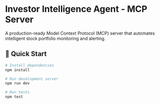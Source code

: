 # Investor Intelligence Agent - MCP Server

A production-ready Model Context Protocol (MCP) server that automates intelligent stock portfolio monitoring and alerting.

## 🚀 Quick Start

```bash
# Install dependencies
npm install

# Run development server
npm run dev

# Run tests
npm test